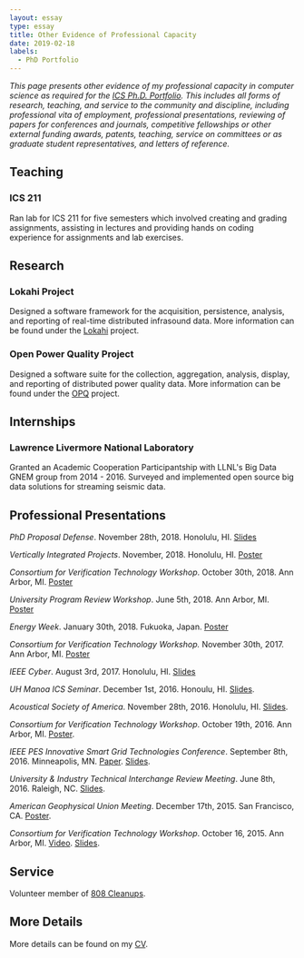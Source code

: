 ```yaml
---
layout: essay    
type: essay    
title: Other Evidence of Professional Capacity  
date: 2019-02-18 
labels:  
  - PhD Portfolio
---
```


*This page presents other evidence of my professional capacity in computer science as required for the [ICS Ph.D. Portfolio](http://www.ics.hawaii.edu/academics/graduate-degree-programs/ph-d-in-ics/#phd-portfolio). This includes all forms of research, teaching, and service to the community and discipline, including professional vita of employment, professional presentations, reviewing of papers for conferences and journals, competitive fellowships or other external funding awards, patents, teaching, service on committees or as graduate student representatives, and letters of reference.*

## Teaching

### ICS 211

Ran lab for ICS 211 for five semesters which involved creating and grading assignments, assisting in lectures and
providing hands on coding experience for assignments and lab exercises.

## Research

### Lokahi Project

Designed a software framework for the acquisition, persistence, analysis, and reporting of real-time distributed
infrasound data. More information can be found under the [Lokahi](https://redvox.io) project.

### Open Power Quality Project

Designed a software suite for the collection, aggregation, analysis, display, and reporting of distributed power quality
data. More information can be found under the [OPQ](http://openpowerquality.org/) project.

## Internships

### Lawrence Livermore National Laboratory
Granted an Academic Cooperation Participantship with LLNL's Big Data GNEM group from 2014 - 2016. Surveyed and implemented open source big data solutions for streaming seismic data.

## Professional Presentations
_PhD Proposal Defense_. November 28th, 2018. Honolulu, HI. [Slides](https://drive.google.com/file/d/1O8rSU3m65IkswpTRg0G17Y2QjYryHlVo/view?usp=sharing)

_Vertically Integrated Projects_. November, 2018. Honolulu, HI. [Poster](https://drive.google.com/file/d/1-wcW_hGnogIc8g317qJ9Yp4dFzwCkONN/view?usp=sharing)

_Consortium for Verification Technology Workshop_. October 30th, 2018. Ann Arbor, MI. [Poster](https://drive.google.com/file/d/1n4aTqpQD-Ozm1-aJK-k3ERu1F7yZSmFb/view?usp=sharing)

_University Program Review Workshop_. June 5th, 2018. Ann Arbor, MI. [Poster](https://drive.google.com/file/d/1IjbhH0IAHQM-yR6j04dhCQDk2HgF5vqo/view?usp=sharing)

_Energy Week_. January 30th, 2018. Fukuoka, Japan. [Poster](https://github.com/openpowerquality/energy-week-2018/blob/master/energy-week-2018.pdf)
  
_Consortium for Verification Technology Workshop._ November 30th, 2017. Ann Arbor, MI. [Poster](https://drive.google.com/open?id=148Jmu6m18ersi3jgBXOdF4rXBapwXLBA)
  
_IEEE Cyber_. August 3rd, 2017. Honolulu, HI. [Slides](https://github.com/openpowerquality/ieee-cyber-2017/blob/master/paper-presentation/ieee-cyber-2017.pdf)
  
_UH Manoa ICS Seminar_. December 1st, 2016. Honoulu, HI. [Slides](https://drive.google.com/open?id=0B-3SxTAoDyaWUmc5S0NleDJsQ2c).
  
_Acoustical Society of America_. November 28th, 2016. Honolulu, HI. [Slides](https://drive.google.com/open?id=0B-3SxTAoDyaWbXpDZWFNdG1aQnc).
  
_Consortium for Verification Technology Workshop_. October 19th, 2016. Ann Arbor, MI. [Poster](https://drive.google.com/open?id=0B-3SxTAoDyaWMUc5enYxUk5ad2M).
  
_IEEE PES Innovative Smart Grid Technologies Conference_. September 8th, 2016. Minneapolis, MN. [Paper](https://github.com/openpowerquality/isgt2016/raw/master/opqVis.pdf). [Slides](https://github.com/openpowerquality/isgt2016/raw/master/paper-presentation/ISGT_2016.pdf).
    
_University & Industry Technical Interchange Review Meeting_. June 8th, 2016. Raleigh, NC. [Slides](https://drive.google.com/open?id=0B-3SxTAoDyaWRGgtMEtoenJIeXc).
  
_American Geophysical Union Meeting_. December 17th, 2015. San Francisco, CA. [Poster](https://drive.google.com/file/d/0B-3SxTAoDyaWMFJ1S2hELTJXbVU/view?usp=sharing).
  
_Consortium for Verification Technology Workshop_. October 16, 2015. Ann Arbor, MI. [Video](https://www.youtube.com/watch?v=RPCLkZnU6Vg). [Slides](https://cvt.engin.umich.edu/wp-content/uploads/sites/173/2015/09/10.16-14.10-TA6-Anthony_Christe.pdf).  


## Service

Volunteer member of [808 Cleanups](https://www.google.com/url?sa=t&rct=j&q=&esrc=s&source=web&cd=1&cad=rja&uact=8&ved=0ahUKEwiFkozYzsDPAhVBVWMKHcEJA9MQFggeMAA&url=https%3A%2F%2Fwww.808cleanups.org%2F&usg=AFQjCNGMsqF7u54C_ivrSyY0-Tfnoob41g&sig2=cLihiJj1n0NnHBJXYxw23A).

## More Details

More details can be found on my [CV](https://anthonyjchriste.github.io/bio/).
